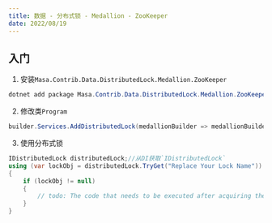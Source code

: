 ```yaml
---
title: 数据 - 分布式锁 - Medallion - ZooKeeper
date: 2022/08/19
---
```


## 入门

1. 安装`Masa.Contrib.Data.DistributedLock.Medallion.ZooKeeper`

``` powershell
dotnet add package Masa.Contrib.Data.DistributedLock.Medallion.ZooKeeper
```

2. 修改类`Program`

```csharp
builder.Services.AddDistributedLock(medallionBuilder => medallionBuilder.UseZooKeeper("Replace your ZooKeeper connectionString"));
```

3. 使用分布式锁

```csharp
IDistributedLock distributedLock;//从DI获取`IDistributedLock`
using (var lockObj = distributedLock.TryGet("Replace Your Lock Name"))
{
    if (lockObj != null)
    {
        // todo: The code that needs to be executed after acquiring the distributed lock
    }
}
```
